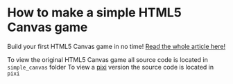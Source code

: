 # How to make a simple HTML5 Canvas game

Build your first HTML5 Canvas game in no time! [Read the whole article here!](http://www.lostdecadegames.com/how-to-make-a-simple-html5-canvas-game/)

To view the original HTML5 Canvas game all source code is located in `simple_canvas` folder
To view a [pixi](https://github.com/GoodBoyDigital/pixi.js) version the source code is located in `pixi`
